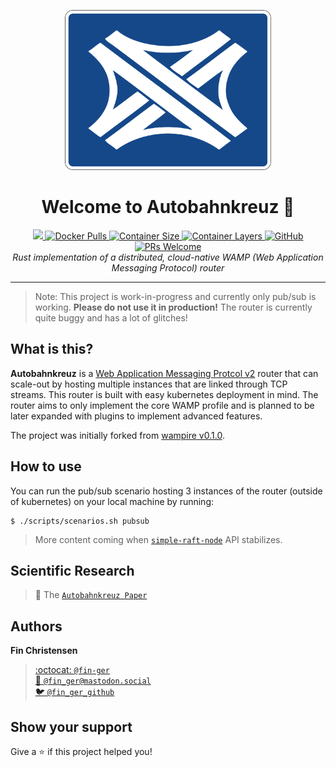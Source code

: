 <p align="center">
  <img src="assets/autobahnkreuz.svg" height="256"><br>
</p>
<h1 align="center">Welcome to Autobahnkreuz 👋</h1>
<p align="center">
  <a href="https://travis-ci.org/verkehrsministerium/autobahnkreuz-rs">
    <img src="https://travis-ci.org/verkehrsministerium/autobahnkreuz-rs.svg?branch=master">
  </a>
  <a href="https://hub.docker.com/r/fin1ger/autobahnkreuz-rs">
    <img alt="Docker Pulls" src="https://img.shields.io/docker/pulls/fin1ger/autobahnkreuz-rs">
  </a>
  <a href="https://hub.docker.com/r/fin1ger/autobahnkreuz-rs/tags">
    <img alt="Container Size" src="https://img.shields.io/microbadger/image-size/fin1ger/autobahnkreuz-rs">
  </a>
  <a href="https://hub.docker.com/r/fin1ger/autobahnkreuz-rs/tags">
    <img alt="Container Layers" src="https://img.shields.io/microbadger/layers/fin1ger/autobahnkreuz-rs">
  </a>
  <a href="https://github.com/verkehrsministerium/autobahnkreuz-rs/blob/master/LICENSE">
    <img alt="GitHub" src="https://img.shields.io/github/license/verkehrsministerium/autobahnkreuz-rs.svg">
  </a>
  <a href="http://makeapullrequest.com">
    <img alt="PRs Welcome" src="https://img.shields.io/badge/PRs-welcome-brightgreen.svg" target="_blank" />
  </a>
  <br>
  <i>Rust implementation of a distributed, cloud-native WAMP (Web Application Messaging Protocol) router</i>
</p>

---

> Note: This project is work-in-progress and currently only pub/sub is working. **Please do not use it in production!** The router is currently quite buggy and has a lot of glitches!

## What is this?

**Autobahnkreuz** is a [Web Application Messaging Protcol v2](http://wamp-proto.org/) router that can scale-out by hosting multiple instances that are linked through TCP streams. This router is built with easy kubernetes deployment in mind. The router aims to only implement the core WAMP profile and is planned to be later expanded with plugins to implement advanced features.

The project was initially forked from [wampire v0.1.0](https://github.com/ohyo-io/wampire).

## How to use

You can run the pub/sub scenario hosting 3 instances of the router (outside of kubernetes) on your local machine by running:

```
$ ./scripts/scenarios.sh pubsub
```

> More content coming when [`simple-raft-node`](https://github.com/fin-ger/simple-raft-node) API stabilizes.

## Scientific Research

> 📄 The [`Autobahnkreuz Paper`](https://github.com/fin-ger/building-a-distributed-wamp-router/releases)

## Authors

**Fin Christensen**

> [:octocat: `@fin-ger`](https://github.com/fin-ger)  
> [:elephant: `@fin_ger@mastodon.social`](https://mastodon.social/web/accounts/787945)  
> [:bird: `@fin_ger_github`](https://twitter.com/fin_ger_github)  

## Show your support

Give a :star: if this project helped you!

